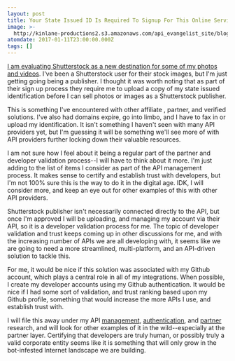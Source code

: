```yaml
---
layout: post
title: Your State Issued ID Is Required To Signup For This Online Service
image: >-
  http://kinlane-productions2.s3.amazonaws.com/api_evangelist_site/blog/shutterstock_upload_license.png
atomdate: 2017-01-11T23:00:00.000Z
tags: []
---
```

[I am evaluating Shutterstock as a new destination for some of my photos and videos](https://apievangelist.com/2017/01/09/evaluating-a-new-channel-for-publishing-my-bits/). I've been a Shutterstock user for their stock images, but I'm just getting going being a publisher. I thought it was worth noting that as part of their sign up process they require me to upload a copy of my state issued identification before I can sell photos or images as a Shutterstock publisher.

This is something I've encountered with other affiliate , partner, and verified solutions. I've also had domains expire, go into limbo, and I have to fax in or upload my identification. It isn't something I haven't seen with many API providers yet, but I'm guessing it will be something we'll see more of with API providers further locking down their valuable resources. 

I am not sure how I feel about it being a regular part of the partner and developer validation process--I will have to think about it more. I'm just adding to the list of items I consider as part of the API management process. It makes sense to certify and establish trust with developers, but I'm not 100% sure this is the way to do it in the digital age. IDK, I will consider more, and keep an eye out for other examples of this with other API providers.

Shutterstock publisher isn't necessarily connected directly to the API, but once I'm approved I will be uploading, and managing my account via their API, so it is a developer validation process for me. The topic of developer validation and trust keeps coming up in other discussions for me, and with the increasing number of APIs we are all developing with, it seems like we are going to need a more streamlined, multi-platform, and an API-driven solution to tackle this. 

For me, it would be nice if this solution was associated with my Github account, which plays a central role in all of my integrations. When possible, I create my developer accounts using my Github authentication. It would be nice if I had some sort of validation, and trust ranking based upon my Github profile, something that would increase the more APIs I use, and establish trust with.

I will file this away under my API [management](http://management.apievangelist.com/), [authentication](http://authentication.apievangelist.com), and [partner](http://partners.apievangelist.com/) research, and will look for other examples of it in the wild--especially at the partner layer. Certifying that developers are truly human, or possibly truly a valid corporate entity seems like it is something that will only grow in the bot-infested Internet landscape we are building.